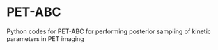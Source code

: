 # PET-ABC
Python codes for PET-ABC for performing posterior sampling of kinetic parameters in PET imaging
